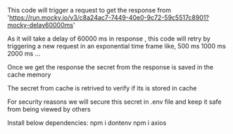 This code will trigger a request to get the response from '<https://run.mocky.io/v3/c8a24ac7-7449-40e0-9c72-59c5517c8901?mocky-delay60000ms>'

As it will take a delay of 60000 ms in response , this code will retry by triggering a new request in an exponential time frame 
like, 
500 ms
1000 ms
2000 ms ...

Once we get the response the secret from the response is saved in the cache memory

The secret from cache is retrived to verify if its is stored in cache

For security reasons we will secure this secret in .env file and keep it safe from being viewed by others 

Install below dependencies:
npm i dontenv
npm i axios
